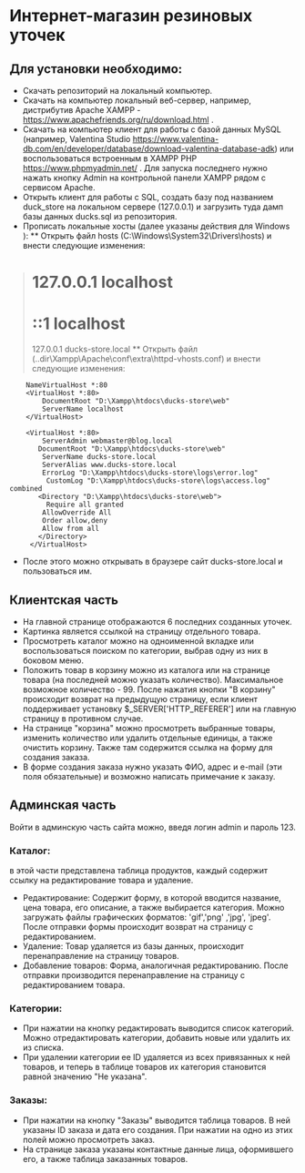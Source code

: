 # Интернет-магазин резиновых уточек

## Для установки необходимо:

* Скачать репозиторий на локальный компьютер.
* Скачать на компьютер локальный веб-сервер, например,
дистрибутив Apache XAMPP - https://www.apachefriends.org/ru/download.html . 
* Скачать на компьютер клиент для работы с базой данных MySQL (например, Valentina
Studio https://www.valentina-db.com/en/developer/database/download-valentina-database-adk) или воспользоваться встроенным 
в XAMPP PHP https://www.phpmyadmin.net/ . Для запуска последнего нужно нажать кнопку Admin на контрольной
панели XAMPP рядом с сервисом Apache.
* Открыть клиент для работы с SQL, создать базу под названием duck_store 
на локальном сервере (127.0.0.1) и загрузить туда дамп базы данных ducks.sql из репозитория.
* Прописать локальные хосты (далее указаны действия для Windows ):
** Открыть файл hosts (C:\Windows\System32\Drivers\hosts) и внести следующие изменения:
> #	127.0.0.1       localhost
> #	::1             localhost
> 127.0.0.1     ducks-store.local
** Открыть файл (..dir\Xampp\Apache\conf\extra\httpd-vhosts.conf) и внести следующие изменения:
```
    NameVirtualHost *:80
	<VirtualHost *:80>
		DocumentRoot "D:\Xampp\htdocs\ducks-store\web"
		ServerName localhost
	</VirtualHost>

	<VirtualHost *:80>
		ServerAdmin webmaster@blog.local
	   DocumentRoot "D:\Xampp\htdocs\ducks-store\web"
		ServerName ducks-store.local
		ServerAlias www.ducks-store.local
		ErrorLog "D:\Xampp\htdocs\ducks-store\logs\error.log"
		 CustomLog "D:\Xampp\htdocs\ducks-store\logs\access.log" combined
	   <Directory "D:\Xampp\htdocs\ducks-store\web">
		 Require all granted
		AllowOverride All
		Order allow,deny
		Allow from all
	   </Directory>
	 </VirtualHost>
```	 
* После этого можно открывать в браузере сайт ducks-store.local и пользоваться им.

## Клиентская часть
* На главной странице отображаются 6 последних созданных уточек.
* Картинка является ссылкой на страницу отдельного товара.
* Просмотреть каталог можно на одноименной вкладке или воспользоваться поиском по категории, выбрав одну из 
них в боковом меню. 
* Положить товар в корзину можно из каталога или на странице товара (на последней можно указать количество).
Максимальное возможное количество - 99. После нажатия кнопки "В корзину" происходит возврат на предыдущую страницу, 
если клиент поддерживает установку $_SERVER['HTTP_REFERER'] или на главную страницу в противном случае.
* На странице "корзина"	можно просмотреть выбранные товары, изменить количество или удалить отдельные единицы,
а также очистить корзину. Также там содержится ссылка на форму для создания заказа.
* В форме создания заказа нужно указать ФИО, адрес и e-mail (эти поля обязательные) и возможно написать примечание к заказу.

## Админская часть
Войти в админскую часть сайта можно, введя логин admin и пароль 123.
### Каталог: 
в этой части  представлена таблица продуктов, каждый содержит ссылку на редактирование товара и удаление.
* Редактирование: 
Содержит форму, в которой вводится название, цена товара, его описание, а также выбирается категория. Можно загружать файлы
графических форматов: 'gif','png' ,'jpg', 'jpeg'.
После отправки формы происходит возврат на страницу с редактированием.
* Удаление:
Товар удаляется из базы данных, происходит перенаправление на страницу товаров.
* Добавление товаров:
Форма, аналогичная редактированию. После отправки производится перенаправление на страницу с редактированием товара.

### Категории:
* При нажатии на кнопку редактировать выводится список категорий. Можно отредактировать категории, добавить новые или удалить их из списка.
* При удалении категории ее ID удаляется из всех привязанных к ней товаров, и теперь в таблице товаров их категория становится равной значению "Не указана".

### Заказы:
* При нажатии на кнопку "Заказы" выводится таблица товаров. В ней указаны ID заказа и дата его создания. При нажатии на одно из этих полей
можно просмотреть заказ. 
* На странице заказа указаны контактные данные лица, оформившего его, а также таблица заказанных товаров.